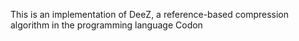 This is an implementation of DeeZ, a reference-based compression algorithm in the programming language Codon
